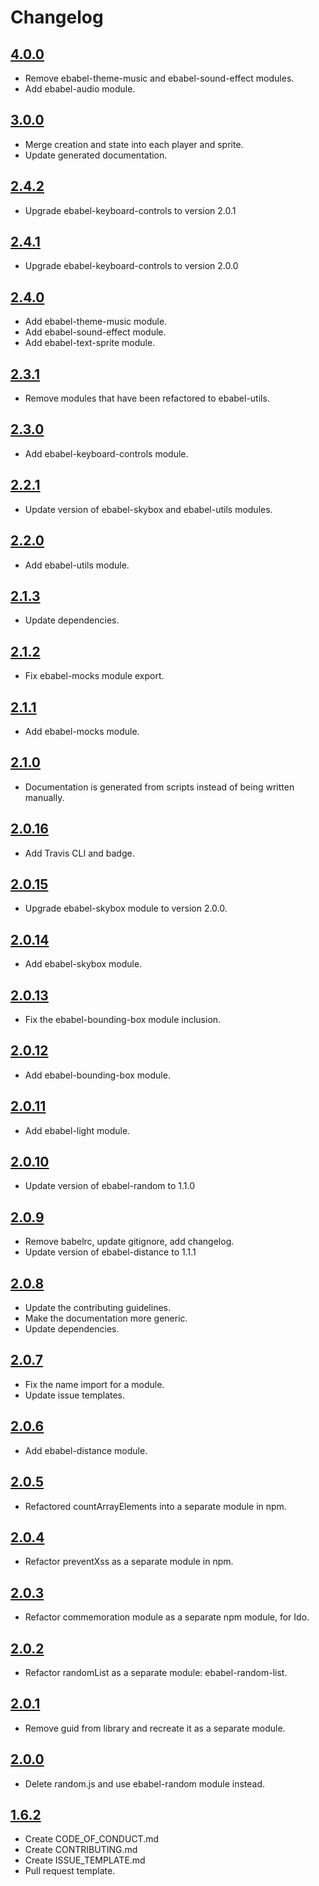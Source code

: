 # Changelog

## [4.0.0](https://github.com/ebabel-games/ebabel/releases/tag/v4.0.0)
- Remove ebabel-theme-music and ebabel-sound-effect modules.
- Add ebabel-audio module.

## [3.0.0](https://github.com/ebabel-games/ebabel/releases/tag/v3.0.0)
- Merge creation and state into each player and sprite.
- Update generated documentation.

## [2.4.2](https://github.com/ebabel-games/ebabel/releases/tag/v2.4.2)
- Upgrade ebabel-keyboard-controls to version 2.0.1

## [2.4.1](https://github.com/ebabel-games/ebabel/releases/tag/v2.4.1)
- Upgrade ebabel-keyboard-controls to version 2.0.0

## [2.4.0](https://github.com/ebabel-games/ebabel/releases/tag/v2.4.0)
- Add ebabel-theme-music module.
- Add ebabel-sound-effect module.
- Add ebabel-text-sprite module.

## [2.3.1](https://github.com/ebabel-games/ebabel/releases/tag/v2.3.1)
- Remove modules that have been refactored to ebabel-utils.

## [2.3.0](https://github.com/ebabel-games/ebabel/releases/tag/v2.3.0)
- Add ebabel-keyboard-controls module.

## [2.2.1](https://github.com/ebabel-games/ebabel/releases/tag/v2.2.1)
- Update version of ebabel-skybox and ebabel-utils modules.

## [2.2.0](https://github.com/ebabel-games/ebabel/releases/tag/v2.2.0)
- Add ebabel-utils module.

## [2.1.3](https://github.com/ebabel-games/ebabel/releases/tag/v2.1.3)
- Update dependencies.

## [2.1.2](https://github.com/ebabel-games/ebabel/releases/tag/v2.1.2)
- Fix ebabel-mocks module export.

## [2.1.1](https://github.com/ebabel-games/ebabel/releases/tag/v2.1.1)
- Add ebabel-mocks module.

## [2.1.0](https://github.com/ebabel-games/ebabel/releases/tag/v2.1.0)
- Documentation is generated from scripts instead of being written manually.

## [2.0.16](https://github.com/ebabel-games/ebabel/releases/tag/v2.0.16)
- Add Travis CLI and badge.

## [2.0.15](https://github.com/ebabel-games/ebabel/releases/tag/v2.0.15)
- Upgrade ebabel-skybox module to version 2.0.0.

## [2.0.14](https://github.com/ebabel-games/ebabel/releases/tag/v2.0.14)
- Add ebabel-skybox module.

## [2.0.13](https://github.com/ebabel-games/ebabel/releases/tag/v2.0.13)
- Fix the ebabel-bounding-box module inclusion.

## [2.0.12](https://github.com/ebabel-games/ebabel/releases/tag/v2.0.12)
- Add ebabel-bounding-box module.

## [2.0.11](https://github.com/ebabel-games/ebabel/releases/tag/v2.0.11)
- Add ebabel-light module.

## [2.0.10](https://github.com/ebabel-games/ebabel/releases/tag/v2.0.10)
- Update version of ebabel-random to 1.1.0

## [2.0.9](https://github.com/ebabel-games/ebabel/releases/tag/v2.0.9)
- Remove babelrc, update gitignore, add changelog.
- Update version of ebabel-distance to 1.1.1

## [2.0.8](https://github.com/ebabel-games/ebabel/releases/tag/v2.0.8)
- Update the contributing guidelines.
- Make the documentation more generic.
- Update dependencies.

## [2.0.7](https://github.com/ebabel-games/ebabel/releases/tag/v2.0.7)
- Fix the name import for a module.
- Update issue templates.

## [2.0.6](https://github.com/ebabel-games/ebabel/releases/tag/v2.0.6)
- Add ebabel-distance module.

## [2.0.5](https://github.com/ebabel-games/ebabel/releases/tag/v2.0.5)
- Refactored countArrayElements into a separate module in npm.

## [2.0.4](https://github.com/ebabel-games/ebabel/releases/tag/v2.0.4)
- Refactor preventXss as a separate module in npm.

## [2.0.3](https://github.com/ebabel-games/ebabel/releases/tag/v2.0.3)
- Refactor commemoration module as a separate npm module, for Ido.

## [2.0.2](https://github.com/ebabel-games/ebabel/releases/tag/v2.0.2)
- Refactor randomList as a separate module: ebabel-random-list.

## [2.0.1](https://github.com/ebabel-games/ebabel/releases/tag/v2.0.1)
- Remove guid from library and recreate it as a separate module.

## [2.0.0](https://github.com/ebabel-games/ebabel/releases/tag/v2.0.0)
- Delete random.js and use ebabel-random module instead.

## [1.6.2](https://github.com/ebabel-games/ebabel/releases/tag/v1.6.2)
- Create CODE_OF_CONDUCT.md
- Create CONTRIBUTING.md
- Create ISSUE_TEMPLATE.md
- Pull request template.
